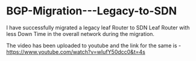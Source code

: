 # BGP-Migration---Legacy-to-SDN
I have successfully migrated a legacy leaf Router to SDN Leaf Router with less Down Time in the overall network during the migration.

The video has been uploaded to youtube and the link for the same is - https://www.youtube.com/watch?v=wIufY50dcc0&t=4s


